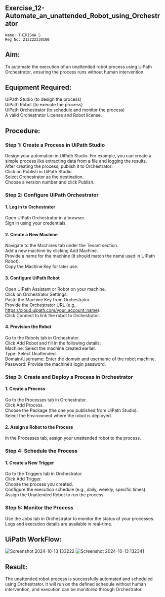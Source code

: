 ## Exercise_12-Automate_an_unattended_Robot_using_Orchestrator
```
Name: THIRISHA S
Reg No: 212222230160
```
## Aim:

To automate the execution of an unattended robot process using UiPath Orchestrator, ensuring the process runs without human intervention.

## Equipment Required:

UiPath Studio (to design the process)<br>
UiPath Robot (to execute the process)<br>
UiPath Orchestrator (to schedule and monitor the process)<br>
A valid Orchestrator License and Robot license.

## Procedure:

### Step 1: Create a Process in UiPath Studio

Design your automation in UiPath Studio. For example, you can create a simple process like extracting data from a file and logging the results.<br>
After creating the process, publish it to Orchestrator:<br>
Click on Publish in UiPath Studio.<br>
Select Orchestrator as the destination.<br>
Choose a version number and click Publish.

### Step 2: Configure UiPath Orchestrator

#### 1. Log in to Orchestrator

Open UiPath Orchestrator in a browser.<br>
Sign in using your credentials.<br>

#### 2. Create a New Machine

Navigate to the Machines tab under the Tenant section.<br>
Add a new machine by clicking Add Machine.<br>
Provide a name for the machine (it should match the name used in UiPath Robot).<br>
Copy the Machine Key for later use.

#### 3. Configure UiPath Robot

Open UiPath Assistant or Robot on your machine.<br>
Click on Orchestrator Settings.<br>
Paste the Machine Key from Orchestrator.<br>
Provide the Orchestrator URL (e.g., https://cloud.uipath.com/your_account_name).<br>
Click Connect to link the robot to Orchestrator.

#### 4. Provision the Robot

Go to the Robots tab in Orchestrator.<br>
Click Add Robot and fill in the following details:<br>
Machine: Select the machine created earlier.<br>
Type: Select Unattended.<br>
Domain/Username: Enter the domain and username of the robot machine.<br>
Password: Provide the machine’s login password.<br>

### Step 3: Create and Deploy a Process in Orchestrator

#### 1. Create a Process

Go to the Processes tab in Orchestrator.<br>
Click Add Process.<br>
Choose the Package (the one you published from UiPath Studio).<br>
Select the Environment where the robot is deployed.<br>

#### 2. Assign a Robot to the Process

In the Processes tab, assign your unattended robot to the process.<br>

### Step 4: Schedule the Process

#### 1. Create a New Trigger

Go to the Triggers tab in Orchestrator.<br>
Click Add Trigger.<br>
Choose the process you created.<br>
Configure the execution schedule (e.g., daily, weekly, specific times).<br>
Assign the Unattended Robot to run the process.

### Step 5: Monitor the Process

Use the Jobs tab in Orchestrator to monitor the status of your processes.<br>
Logs and execution details are available in real-time.

## UiPath WorkFlow:

![Screenshot 2024-10-13 133222](https://github.com/user-attachments/assets/4b2c6c54-1650-45b5-8e75-20c8c2d28b6d)
![Screenshot 2024-10-13 132341](https://github.com/user-attachments/assets/106fe602-8600-40af-9ec5-1d2330da33d6)

## Result:

The unattended robot process is successfully automated and scheduled using Orchestrator. It will run on the defined schedule without human intervention, and execution can be monitored through Orchestrator.
